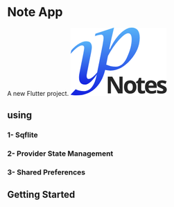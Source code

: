 # Note App

A new Flutter project.
![image](https://github.com/AmerDawood/Note-App/blob/main/assets/Group%20271.png)

## using 
### 1- Sqflite
### 2- Provider State Management
### 3- Shared Preferences


## Getting Started





